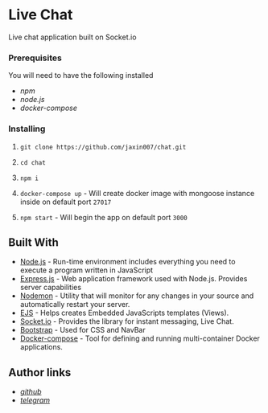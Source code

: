 # Live Chat
Live chat application built on Socket.io

### Prerequisites
You will need to have the following installed
* *npm*
* *node.js*
* *docker-compose*

### Installing

1. `git clone https://github.com/jaxin007/chat.git`

2. `cd chat`

3. `npm i`

4. `docker-compose up` - Will create docker image with mongoose instance inside on default port `27017`

5. `npm start` - Will begin the app on default port `3000`

## Built With

* [Node.js](https://nodejs.org/en) - Run-time environment includes everything you need to execute a program written in JavaScript
* [Express.js](https://expressjs.com) - Web application framework used with Node.js. Provides server capabilities
* [Nodemon](https://www.npmjs.com/package/nodemon) - Utility that will monitor for any changes in your source and automatically restart your server.
* [EJS](http://www.embeddedjs.com) - Helps creates Embedded JavaScripts templates (Views).
* [Socket.io](https://socket.io) - Provides the library for instant messaging, Live Chat.
* [Bootstrap](https://getbootstrap.com) - Used for CSS and NavBar
* [Docker-compose](https://docs.docker.com/compose) - Tool for defining and running multi-container Docker applications.

## Author links
* *[github](https://github.com/jaxin007)*
* *[telegram](https://t.me/jaxin007)*
